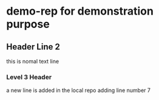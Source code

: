# demo-rep for demonstration purpose
## Header Line 2
this is nomal text line

### Level 3 Header
a new line is added in the local repo
adding line number 7

